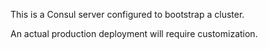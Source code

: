 This is a Consul server configured to bootstrap a cluster.

An actual production deployment will require customization.